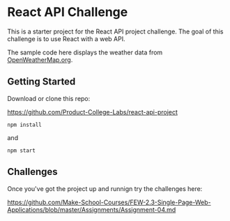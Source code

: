 # React API Challenge 

This is a starter project for the React API project challenge. The goal of this challenge is to use React with a web API. 

The sample code here displays the weather data from [OpenWeatherMap.org](https://openweathermap.org). 

## Getting Started 

Download or clone this repo: 

https://github.com/Product-College-Labs/react-api-project

`npm install`

and 

`npm start`

## Challenges 

Once you've got the project up and runnign try the challenges here: 

https://github.com/Make-School-Courses/FEW-2.3-Single-Page-Web-Applications/blob/master/Assignments/Assignment-04.md
